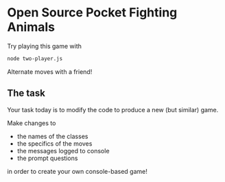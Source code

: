 # Open Source Pocket Fighting Animals

Try playing this game with

```sh
node two-player.js
```

Alternate moves with a friend!

## The task

Your task today is to modify the code to produce a new (but similar) game.

Make changes to

- the names of the classes
- the specifics of the moves
- the messages logged to console
- the prompt questions

in order to create your own console-based game!
